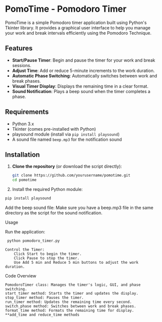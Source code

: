 # PomoTime - Pomodoro Timer

PomoTime is a simple Pomodoro timer application built using Python's Tkinter library. It provides a graphical user interface to help you manage your work and break intervals efficiently using the Pomodoro Technique.

## Features

- **Start/Pause Timer**: Begin and pause the timer for your work and break sessions.
- **Adjust Time**: Add or reduce 5-minute increments to the work duration.
- **Automatic Phase Switching**: Automatically switches between work and break phases.
- **Visual Timer Display**: Displays the remaining time in a clear format.
- **Sound Notification**: Plays a beep sound when the timer completes a phase.

## Requirements

- Python 3.x
- Tkinter (comes pre-installed with Python)
- playsound module (install via `pip install playsound`)
- A sound file named `beep.mp3` for the notification sound

## Installation

1. **Clone the repository** (or download the script directly):
   ```bash
   git clone https://github.com/yourusername/pomotime.git
   cd pomotime
   ```
2. Install the required Python module:

```bash
pip install playsound
```

Add the beep sound file: Make sure you have a beep.mp3 file in the same directory as the script for the sound notification.

Usage

Run the application:
    
```bash
 python pomodoro_timer.py
```

    Control the Timer:
        Click Start to begin the timer.
        Click Pause to stop the timer.
        Use Add 5 min and Reduce 5 min buttons to adjust the work duration.

Code Overview

    PomodoroTimer class: Manages the timer's logic, GUI, and phase switching.
    start_timer method: Starts the timer and updates the display.
    stop_timer method: Pauses the timer.
    run_timer method: Updates the remaining time every second.
    switch_phase method: Switches between work and break phases.
    format_time method: Formats the remaining time for display.
    **add_time and reduce_time methods
